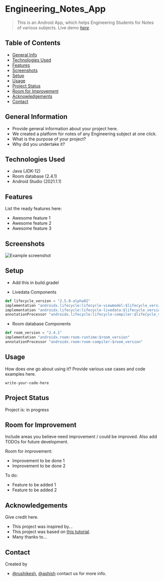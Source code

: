 # Engineering_Notes_App

> This is an Android App, which helps Engineering Students for Notes of various subjects.
> Live demo [_here_](https://www.example.com). <!-- If you have the project hosted somewhere, include the link here. -->

## Table of Contents
* [General Info](#general-information)
* [Technologies Used](#technologies-used)
* [Features](#features)
* [Screenshots](#screenshots)
* [Setup](#setup)
* [Usage](#usage)
* [Project Status](#project-status)
* [Room for Improvement](#room-for-improvement)
* [Acknowledgements](#acknowledgements)
* [Contact](#contact)
<!-- * [License](#license) -->


## General Information
- Provide general information about your project here.
- We created a platform for notes of any Engineering subject at one click.
- What is the purpose of your project?
- Why did you undertake it?
<!-- You don't have to answer all the questions - just the ones relevant to your project. -->


## Technologies Used
- Java (JDK-12)
- Room database (2.4.1)
- Android Studio (2021.1.1)

## Features
List the ready features here:
- Awesome feature 1
- Awesome feature 2
- Awesome feature 3


## Screenshots
![Example screenshot](./img/screenshot.png)
<!-- If you have screenshots you'd like to share, include them here. -->


## Setup
- Add this in build.gradel

- Livedata Components
```python
def lifecycle_version = "2.5.0-alpha02"
implementation "androidx.lifecycle:lifecycle-viewmodel:$lifecycle_version"
implementation "androidx.lifecycle:lifecycle-livedata:$lifecycle_version"
annotationProcessor "androidx.lifecycle:lifecycle-compiler:$lifecycle_version"
 ```

- Room database Components
```python
def room_version = "2.4.1"
implementation "androidx.room:room-runtime:$room_version"
annotationProcessor "androidx.room:room-compiler:$room_version"
```

## Usage
How does one go about using it?
Provide various use cases and code examples here.

`write-your-code-here`


## Project Status
Project is: in progress

## Room for Improvement
Include areas you believe need improvement / could be improved. Also add TODOs for future development.

Room for improvement:
- Improvement to be done 1
- Improvement to be done 2

To do:
- Feature to be added 1
- Feature to be added 2


## Acknowledgements
Give credit here.
- This project was inspired by...
- This project was based on [this tutorial](https://www.example.com).
- Many thanks to...


## Contact
Created by 
- [@rushikesh](https://github.com/rushikesh097/), [@ashish](https://github.com/ashish-birajdar007) contact us for more info.


<!-- Optional -->
<!-- ## License -->
<!-- This project is open source and available under the [... License](). -->

<!-- You don't have to include all sections - just the one's relevant to your project -->
